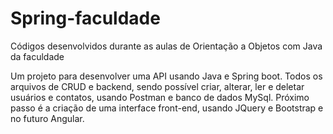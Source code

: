 # Spring-faculdade
 Códigos desenvolvidos durante as aulas de Orientação a Objetos com Java da faculdade
 
 Um projeto para desenvolver uma API usando Java e Spring boot. Todos os arquivos de CRUD e backend, sendo possível criar, alterar, ler e deletar usuários e contatos, usando Postman e banco de dados MySql. Próximo passo é a criação de uma interface front-end, usando JQuery e Bootstrap e no futuro Angular.
